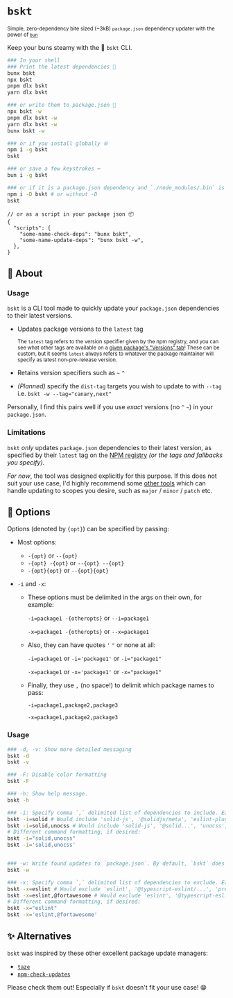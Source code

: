 # `bskt`

<sup>Simple, zero-dependency bite sized (~3kB) `package.json` dependency updater with the power of [`bun`](https://bun.sh)</sup>

Keep your buns steamy with the 🧺 `bskt` CLI.

```sh
### In your shell
### Print the latest dependencies 👀
bunx bskt
npx bskt
pnpm dlx bskt
yarn dlx bskt

### or write them to package.json 📝
npx bskt -w
pnpm dlx bskt -w
yarn dlx bskt -w
bunx bskt -w

### or if you install globally 🌐
npm i -g bskt
bskt

### or save a few keystrokes ⌨️
bun i -g bskt

### or if it is a package.json dependency and `./node_modules/.bin` is in your $PATH 😵‍💫
npm i -D bskt # or without -D
bskt
```

```jsonc
// or as a script in your package json 📦
{
  "scripts": {
    "some-name-check-deps": "bunx bskt",
    "some-name-update-deps": "bunx bskt -w",
  },
}
```

## 📄 About

### Usage

`bskt` is a CLI tool made to quickly update your `package.json` dependencies to their latest versions.

- Updates package versions to the `latest` tag

  <sup>The `latest` tag refers to the version specifier given by the npm registry, and you can see what other tags are available on a [given package's "Versions" tab](https://www.npmjs.com/package/npm?activeTab=versions)! These can be custom, but it seems `latest` always refers to whatever the package maintainer will specify as latest non-pre-release version.

- Retains version specifiers such as `~` `^`
- _(Planned)_ specify the `dist-tag` targets you wish to update to with `--tag` i.e. `bskt -w --tag="canary,next"`

Personally, I find this pairs well if you use _exact_ versions (no `^` `~`) in your `package.json`.

### Limitations

`bskt` _only_ updates `package.json` dependencies to their latest version, as specified by their `latest` tag on the [NPM registry](https://www.npmjs.com) _(or the tags and fallbacks you specify)_.

_For now_, the tool was designed explicitly for this purpose. If this does not suit your use case, I'd highly recommend some [other tools](#Alternatives) which can handle updating to scopes you desire, such as `major` / `minor` / `patch` etc.

## 🔧 Options

Options (denoted by `{opt}`) can be specified by passing:

- Most options:
  - `-{opt}` or `--{opt}`
  - `-{opt} -{opt}` or `--{opt} --{opt}`
  - `-{opt}{opt}` or `--{opt}{opt}`
- `-i` and `-x`:

  - These options must be delimited in the args on their own, for example:

    `-i=package1 -{otheropts}` or `--i=package1`

    `-x=package1 -{otheropts}` or `--x=package1`

  - Also, they can have quotes `'` `"` or none at all:

    `-i=package1` or `-i='package1'` or `-i="package1"`

    `-x=package1` or `-x='package1'` or `-x="package1"`

  - Finally, they use `,` (no space!) to delimit which package names to pass:

    `-i=package1,package2,package3`

    `-x=package1,package2,package3`

### Usage

```sh
### -d, -v: Show more detailed messaging
bskt -d
bskt -v

### -F: Disable color formatting
bskt -F

### -h: Show help message.
bskt -h

### -i: Specify comma `,` delimited list of dependencies to include. Each string is matched against the entire dependency's name. Can include `'` or `"` around the list if you want.
bskt -i=solid # Would include 'solid-js', '@solidjs/meta', 'eslint-plugin-solid' etc.
bskt -i=solid,unocss # Would include 'solid-js', '@solid...', 'unocss', '@unocss/reset', etc.
# Different command formatting, if desired:
bskt -i="solid,unocss"
bskt -i='solid,unocss'


### -w: Write found updates to `package.json`. By default, `bskt` does not do anything to it.
bskt -w

### -x: Specify comma `,` delimited list of dependencies to exclude. Each string is matched against the entire depenency's name. Can include `'` or `"` around the list if you want.
bskt -x=eslint # Would exclude 'eslint', '@typescript-eslint/...', 'prettier-eslint` etc.
bskt -x=eslint,@fortawesome # Would exclude 'eslint', '@typescript-eslint/...', '@fortawesome/fontawesome-...' etc.
# Different command formatting, if desired:
bskt -x="eslint"
bskt -x='eslint,@fortawesome'
```

## ✨ Alternatives

`bskt` was inspired by these other excellent package update managers:

- [`taze`](https://github.com/antfu/taze)
- [`npm-check-updates`](https://github.com/raineorshine/npm-check-updates)

Please check them out! Especially if `bskt` doesn't fit your use case! 😁
